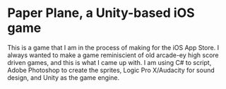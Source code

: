 # Paper Plane, a Unity-based iOS game

This is a game that I am in the process of making for the iOS App Store. I always wanted to make a game reminiscient of old arcade-ey high score driven games, and this is what I came up with. I am using C# to script, Adobe Photoshop to create the sprites, Logic Pro X/Audacity for sound design, and Unity as the game engine.
